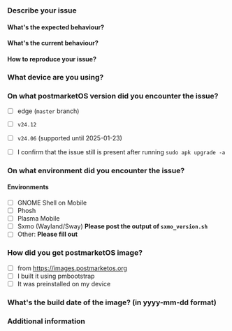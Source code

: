 <!--
	Thank you for using postmarketOS! In order to speed up process of resolving your issue,
	we would like you to fill in the following form.

	*** NOTE FOR CONFIDENTIAL ISSUES: ***
	A lot of people can read confidential pmaports issues! If you want to
	submit something that only the postmarketOS Core Team can see, write to
		team@postmarketos.org
	instead of opening an issue here!
-->
### Describe your issue
#### What's the expected behaviour?

#### What's the current behaviour?

#### How to reproduce your issue?

### What device are you using?
<!--
	Leave name of your device in vendor-codename format.
	If unsure, check name in the device package or leave full name of device
	PinePhone: which revision exactly? See https://wiki.pine64.org/index.php/PinePhone#Hardware_revisions
-->

### On what postmarketOS version did you encounter the issue?
<!--
	Replace space inside `[ ]` with `x` to fill the checkbox
-->
* [ ] edge (`master` branch)
* [ ] `v24.12`
* [ ] `v24.06` (supported until 2025-01-23)

* [ ] I confirm that the issue still is present after running `sudo apk upgrade -a`

### On what environment did you encounter the issue?
#### Environments
* [ ] GNOME Shell on Mobile
* [ ] Phosh
* [ ] Plasma Mobile
* [ ] Sxmo (Wayland/Sway) **Please post the output of `sxmo_version.sh`**
* [ ] Other: **Please fill out**
### How did you get postmarketOS image?
* [ ] from https://images.postmarketos.org
* [ ] I built it using pmbootstrap
* [ ] It was preinstalled on my device
### What's the build date of the image? (in yyyy-mm-dd format)
<!--
	Notes:
		can be left empty if unsure
		If you downloaded image from images.postmarketos.org, date will be in yyyymmdd format
-->

### Additional information
<!--
	logs, etc. -- make use <details> for long listings

	If your device displays an error message on boot or drops to the debug
	shell, attaching it to your PC with a USB cable may show a removable USB
	drive. You can drag and drop the .tar.gz file or otherwise upload it
	here.

	Refer to the README file on the device for more information.
-->
